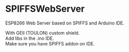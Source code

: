 # SPIFFSWebServer
ESP8266 Web Server based on SPIFFS and Arduino IDE. 

With GEII (TOULON) custom shield.</br>
Add libs in the .ino IDE.</br>
Make sure you have SPIFFS addon on IDE.



